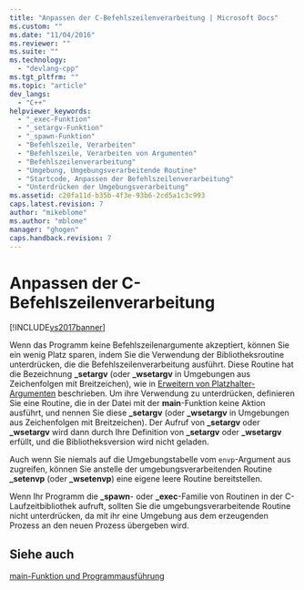 ```yaml
---
title: "Anpassen der C-Befehlszeilenverarbeitung | Microsoft Docs"
ms.custom: ""
ms.date: "11/04/2016"
ms.reviewer: ""
ms.suite: ""
ms.technology: 
  - "devlang-cpp"
ms.tgt_pltfrm: ""
ms.topic: "article"
dev_langs: 
  - "C++"
helpviewer_keywords: 
  - "_exec-Funktion"
  - "_setargv-Funktion"
  - "_spawn-Funktion"
  - "Befehlszeile, Verarbeiten"
  - "Befehlszeile, Verarbeiten von Argumenten"
  - "Befehlszeilenverarbeitung"
  - "Umgebung, Umgebungsverarbeitende Routine"
  - "Startcode, Anpassen der Befehlszeilenverarbeitung"
  - "Unterdrücken der Umgebungsverarbeitung"
ms.assetid: c20fa11d-b35b-4f3e-93b6-2cd5a1c3c993
caps.latest.revision: 7
author: "mikeblome"
ms.author: "mblome"
manager: "ghogen"
caps.handback.revision: 7
---
```

# Anpassen der C-Befehlszeilenverarbeitung
[!INCLUDE[vs2017banner](../assembler/inline/includes/vs2017banner.md)]

Wenn das Programm keine Befehlszeilenargumente akzeptiert, können Sie ein wenig Platz sparen, indem Sie die Verwendung der Bibliotheksroutine unterdrücken, die die Befehlszeilenverarbeitung ausführt.  Diese Routine hat die Bezeichnung **\_setargv** \(oder **\_wsetargv** in Umgebungen aus Zeichenfolgen mit Breitzeichen\), wie in [Erweitern von Platzhalter\-Argumenten](../c-language/expanding-wildcard-arguments.md) beschrieben.  Um ihre Verwendung zu unterdrücken, definieren Sie eine Routine, die in der Datei mit der **main**\-Funktion keine Aktion ausführt, und nennen Sie diese **\_setargv** \(oder **\_wsetargv** in Umgebungen aus Zeichenfolgen mit Breitzeichen\).  Der Aufruf von **\_setargv** oder **\_wsetargv** wird dann durch Ihre Definition von **\_setargv** oder **\_wsetargv** erfüllt, und die Bibliotheksversion wird nicht geladen.  
  
 Auch wenn Sie niemals auf die Umgebungstabelle vom `envp`\-Argument aus zugreifen, können Sie anstelle der umgebungsverarbeitenden Routine **\_setenvp** \(oder **\_wsetenvp**\) eine eigene leere Routine bereitstellen.  
  
 Wenn Ihr Programm die **\_spawn**\- oder **\_exec**\-Familie von Routinen in der C\-Laufzeitbibliothek aufruft, sollten Sie die umgebungsverarbeitende Routine nicht unterdrücken, da mit ihr eine Umgebung aus dem erzeugenden Prozess an den neuen Prozess übergeben wird.  
  
## Siehe auch  
 [main\-Funktion und Programmausführung](../c-language/main-function-and-program-execution.md)